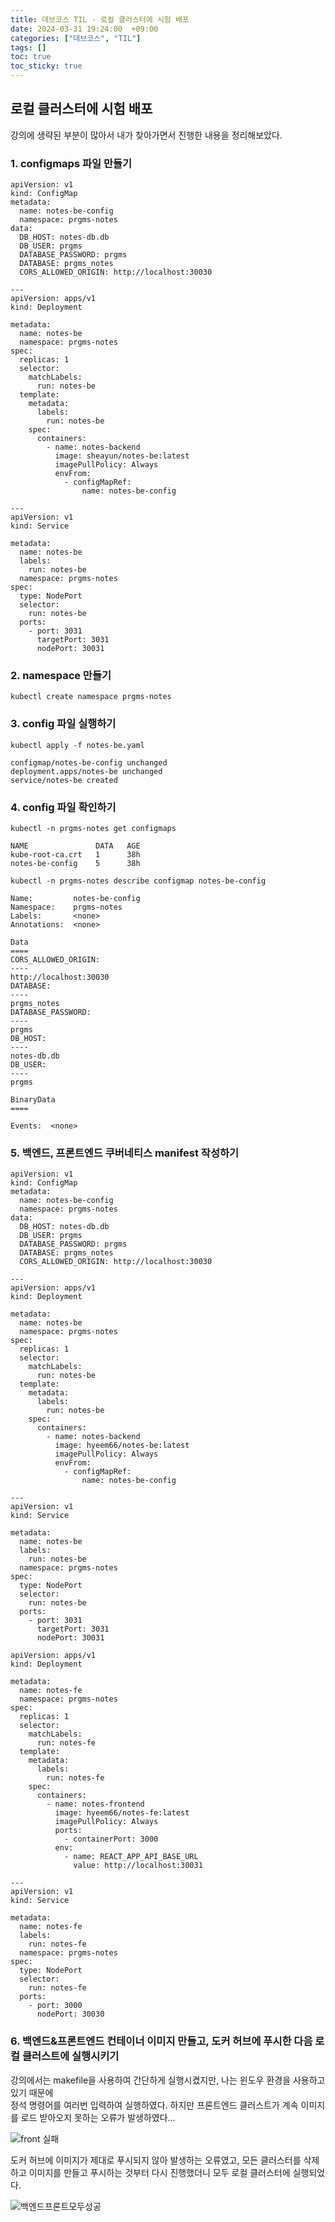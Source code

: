 ```yaml
---
title: 데브코스 TIL - 로컬 클러스터에 시험 배포
date: 2024-03-31 19:24:00  +09:00
categories: ["데브코스", "TIL"]
tags: []
toc: true
toc_sticky: true
---
```


## 로컬 클러스터에 시험 배포

강의에 생략된 부분이 많아서 내가 찾아가면서 진행한 내용을 정리해보았다.

### 1. configmaps 파일 만들기

```
apiVersion: v1
kind: ConfigMap
metadata:
  name: notes-be-config
  namespace: prgms-notes
data:
  DB_HOST: notes-db.db
  DB_USER: prgms
  DATABASE_PASSWORD: prgms
  DATABASE: prgms_notes
  CORS_ALLOWED_ORIGIN: http://localhost:30030

---
apiVersion: apps/v1
kind: Deployment

metadata:
  name: notes-be
  namespace: prgms-notes
spec:
  replicas: 1
  selector:
    matchLabels:
      run: notes-be
  template:
    metadata:
      labels:
        run: notes-be
    spec:
      containers:
        - name: notes-backend
          image: sheayun/notes-be:latest
          imagePullPolicy: Always
          envFrom:
            - configMapRef:
                name: notes-be-config

---
apiVersion: v1
kind: Service

metadata:
  name: notes-be
  labels:
    run: notes-be
  namespace: prgms-notes
spec:
  type: NodePort
  selector:
    run: notes-be
  ports:
    - port: 3031
      targetPort: 3031
      nodePort: 30031
```

### 2. namespace 만들기

```
kubectl create namespace prgms-notes
```

### 3. config 파일 실행하기

```
kubectl apply -f notes-be.yaml

configmap/notes-be-config unchanged
deployment.apps/notes-be unchanged
service/notes-be created
```

### 4. config 파일 확인하기

```
kubectl -n prgms-notes get configmaps

NAME               DATA   AGE
kube-root-ca.crt   1      38h
notes-be-config    5      38h
```

```
kubectl -n prgms-notes describe configmap notes-be-config

Name:         notes-be-config
Namespace:    prgms-notes
Labels:       <none>
Annotations:  <none>

Data
====
CORS_ALLOWED_ORIGIN:
----
http://localhost:30030
DATABASE:
----
prgms_notes
DATABASE_PASSWORD:
----
prgms
DB_HOST:
----
notes-db.db
DB_USER:
----
prgms

BinaryData
====

Events:  <none>
```

### 5. 백엔드, 프론트엔드 쿠버네티스 manifest 작성하기

```
apiVersion: v1
kind: ConfigMap
metadata:
  name: notes-be-config
  namespace: prgms-notes
data:
  DB_HOST: notes-db.db
  DB_USER: prgms
  DATABASE_PASSWORD: prgms
  DATABASE: prgms_notes
  CORS_ALLOWED_ORIGIN: http://localhost:30030

---
apiVersion: apps/v1
kind: Deployment

metadata:
  name: notes-be
  namespace: prgms-notes
spec:
  replicas: 1
  selector:
    matchLabels:
      run: notes-be
  template:
    metadata:
      labels:
        run: notes-be
    spec:
      containers:
        - name: notes-backend
          image: hyeem66/notes-be:latest
          imagePullPolicy: Always
          envFrom:
            - configMapRef:
                name: notes-be-config

---
apiVersion: v1
kind: Service

metadata:
  name: notes-be
  labels:
    run: notes-be
  namespace: prgms-notes
spec:
  type: NodePort
  selector:
    run: notes-be
  ports:
    - port: 3031
      targetPort: 3031
      nodePort: 30031
```

```
apiVersion: apps/v1
kind: Deployment

metadata:
  name: notes-fe
  namespace: prgms-notes
spec:
  replicas: 1
  selector:
    matchLabels:
      run: notes-fe
  template:
    metadata:
      labels:
        run: notes-fe
    spec:
      containers:
        - name: notes-frontend
          image: hyeem66/notes-fe:latest
          imagePullPolicy: Always
          ports:
            - containerPort: 3000
          env:
            - name: REACT_APP_API_BASE_URL
              value: http://localhost:30031

---
apiVersion: v1
kind: Service

metadata:
  name: notes-fe
  labels:
    run: notes-fe
  namespace: prgms-notes
spec:
  type: NodePort
  selector:
    run: notes-fe
  ports:
    - port: 3000
      nodePort: 30030
```

### 6. 백엔드&프론트엔드 컨테이너 이미지 만들고, 도커 허브에 푸시한 다음 로컬 클러스트에 실행시키기

강의에서는 makefile을 사용하여 간단하게 실행시켰지만, 나는 윈도우 환경을 사용하고 있기 때문에  
정석 명령어를 여러번 입력하여 실행하였다. 하지만 프론트엔드 클러스트가 계속 이미지를 로드 받아오지 못하는 오류가 발생하였다...

![front 실패](https://github.com/hyemin12/hyemin12.github.io/assets/66300732/143d1de3-06c0-4998-aac7-ffc1410a29af)

도커 허브에 이미지가 제대로 푸시되지 않아 발생하는 오류였고, 모든 클러스터를 삭제하고 이미지를 만들고 푸시하는 것부터 다시 진행했더니 모두 로컬 클러스터에 실행되었다.

![백엔드프론트모두성공](https://github.com/hyemin12/hyemin12.github.io/assets/66300732/68eee1c0-4960-43d1-beff-a0dd1c3924cf)
